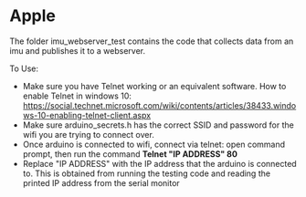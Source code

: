 # Apple

The folder imu_webserver_test contains the code that collects data from an imu and publishes it to a webserver.

To Use:
 - Make sure you have Telnet working or an equivalent software. How to enable Telnet in windows 10: https://social.technet.microsoft.com/wiki/contents/articles/38433.windows-10-enabling-telnet-client.aspx
 - Make sure arduino_secrets.h has the correct SSID and password for the wifi you are trying to connect over.
 - Once arduino is connected to wifi, connect via telnet: open command prompt, then run the command <b>Telnet "IP ADDRESS" 80</b>
  - Replace "IP ADDRESS" with the IP address that the arduino is connected to. This is obtained from running the testing code and reading the printed IP address from the serial monitor
